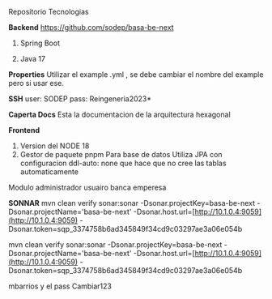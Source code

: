 Repositorio 
Tecnologias

**Backend** 
https://github.com/sodep/basa-be-next
1. Spring Boot

2. Java 17

**Properties**
Utilizar el example .yml , se debe cambiar el nombre del example pero si usar ese. 

**SSH**
user: SODEP
pass: Reingeneria2023*

**Caperta Docs**
Esta la documentacion de la arquitectura hexagonal


**Frontend**

1. Version del NODE 18
2. Gestor de paquete pnpm
Para base de datos 
Utiliza JPA con configuracion ddl-auto: none que hace que no cree las tablas automaticamente

Modulo administrador usuairo banca emperesa
 
**SONNAR**
mvn clean verify sonar:sonar -Dsonar.projectKey=basa-be-next -Dsonar.projectName='basa-be-next' -Dsonar.host.url=[http://10.1.0.4:9059](http://10.1.0.4:9059) -Dsonar.token=sqp_3374758b6ad345849f34cd9c03297ae3a06e054b

mvn clean verify sonar:sonar -Dsonar.projectKey=basa-be-next -Dsonar.projectName='basa-be-next' -Dsonar.host.url=[http://10.1.0.4:9059](http://10.1.0.4:9059) -Dsonar.token=sqp_3374758b6ad345849f34cd9c03297ae3a06e054b

mbarrios y el pass Cambiar123